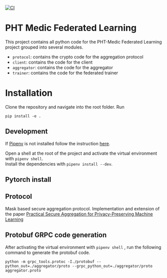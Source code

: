 [![CI](https://github.com/PHT-Medic/federated/actions/workflows/main_ci.yml/badge.svg)](https://github.com/PHT-Medic/federated/actions/workflows/main_ci.yml)
# PHT Medic Federated Learning

This project contains all python code for the PHT-Medic Federated Learning project grouped into several modules.
- `protocol`: contains the crypto code for the aggregation protocol
- `client`: contains the code for the client
- `aggregator`: contains the code for the aggregator
- `trainer`: contains the code for the federated trainer

# Installation
Clone the repository and navigate into the root folder. Run
```shell
pip install -e .
```

## Development

If [Pipenv](https://pipenv.pypa.io/en/latest/) is not installed follow the instruction [here](https://pipenv.pypa.io/en/latest/).

Open a shell at the root of the project and activate the virtual environment with `pipenv shell`.  
Install the dependencies with `pipenv install --dev`.

## Pytorch install



## Protocol

Mask based secure aggregation protocol. Implementation and extension of the paper 
[Practical Secure Aggregation for Privacy-Preserving Machine Learning](https://dl.acm.org/doi/10.1145/3133956.3133982)

## Protobuf GRPC code generation
After activating the virtual environment with `pipenv shell` , run the following command to generate the protobuf code.

```shell
python -m grpc_tools.protoc -I./protobuf --python_out=./aggregator/proto --grpc_python_out=./aggregator/proto aggregator.proto
```